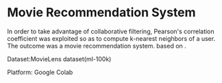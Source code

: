# Movie Recommendation System
In order to take advantage of collaborative filtering, Pearson's correlation coefficient was exploited so as to compute k-nearest neighbors of a user. The outcome was a movie recommendation system. based on .

Dataset:MovieLens dataset(ml-100k)


Platform: Google Colab
